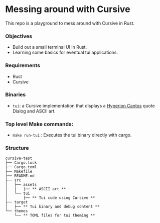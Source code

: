 # Messing around with Cursive

This repo is a playground to mess around with Cursive in Rust.  

### Objectives
- Build out a small terminal UI in Rust.   
- Learning some basics for eventual tui applications.

### Requirements
- Rust
- Cursive

### Binaries
- `tui`: a Cursive implementation that displays a [Hyperion Cantos](https://hyperioncantos.fandom.com/wiki/Hyperion_Cantos_Wiki) quote Dialog and ASCII art.

### Top level Make commands:
- `make run-tui` : Executes the tui binary directly with cargo.

### Structure
```
cursive-test
├── Cargo.lock
├── Cargo.toml
├── Makefile
├── README.md
├── src
│   ├── assets
│   |   ├── ** ASCII art **
│   └── tui
│       ├── ** Tui code using Cursive **
├── target
│   ├── ** Tui binary and debug content **
└── themes
    └── ** TOML files for tui theming **
```
